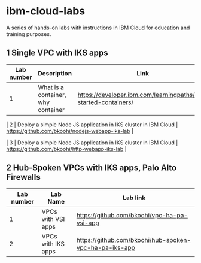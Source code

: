 # ibm-cloud-labs
A series of hands-on labs with instructions in IBM Cloud for education and training purposes.

## 1 Single VPC with IKS apps
| Lab number | Description                                                                      | Link |
|------------|----------------------------------------------------------------------------------|------|
|     1      | What is a container, why container                                               | https://developer.ibm.com/learningpaths/get-started-containers/|                            

|     2      | Deploy a simple Node JS application in IKS cluster in IBM Cloud                  | https://github.com/bkoohi/nodejs-webapp-iks-lab | 

|     3      | Deploy a simple Node JS application in IKS cluster in IBM Cloud                  | https://github.com/bkoohi/http-webapp-iks-lab |

## 2 Hub-Spoken VPCs with IKS apps, Palo Alto Firewalls
| Lab number | Lab Name           | Lab link                                                       |
|------------|--------------------|----------------------------------------------------------------|
|     1      | VPCs with VSI apps |https://github.com/bkoohi/vpc-ha-pa-vsi-app                     |
|     2      | VPCs with IKS apps |https://github.com/bkoohi/hub-spoken-vpc-ha-pa-iks-app          |
